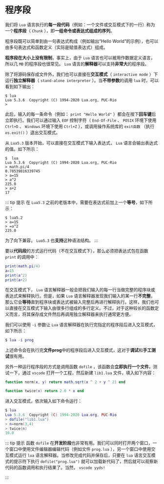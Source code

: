 # 程序段

我们将 `Lua` 语言执行的**每一段代码**（例如：一个文件或交互模式下的一行）称为一个**程序段**（ `Chunk` ），即**一组命令或表达式组成的序列**。

程序段既可以简单到由一句表达式构成（例如输出“Hello World”的示例），也可以由多句表达式和函数定义（实际是赋值表达式）组成。

**程序段在大小上没有限制**，事实上，由于 `Lua` 语言也可以被用作数据定义语言，所以几 `MB` 的程序段也很常见。 `Lua` 语言的**解释器**可以支持**非常大**的程序段。

除了将源码保存成文件外，我们也可以直接在**交互模式**（ `interactive mode` ）下运行**独立解释器**（ `stand-alone interpreter` ）。当**不带参数**的调用 `lua` 时，可以看到如下输出：

```shell
$ lua
Lua 5.3.6  Copyright (C) 1994-2020 Lua.org, PUC-Rio
> 
```

此后，输入的每一条命令（例如： `print "Hello World"` ）都会在按下**回车键**后立即执行。我们可以通过输入 `EOF` 控制字符（ `End-Of-File` 、 `POSIX` 环境下使用 `Ctrl+D` 、 `Windows` 环境下使用 `Ctrl+Z` ），或调用操作系统库的 `exit函数` （执行 `os.exit()` ）退出交互模式。

从 `Lua5.3` 版本开始，可以直接在交互模式下输入表达式， `Lua` 语言会输出表达式的值。如下所示：

```shell
$  lua
Lua 5.3.6  Copyright (C) 1994-2020 Lua.org, PUC-Rio
> math.pi/4
0.78539816339745
> a=15
> a^2
225.0
> a+2
17
```

::: tip 提示
在 `Lua5.3` 之前的老版本中，需要在表达式前加上一个**等号**，如下所示：

```shell
$ lua5.2
> a=15
> =a^2
225.0
```

为了向下兼容， `Lua5.3` 也**支持**这种语法结构。
:::

要以**代码段**的方式运行代码（不在交互模式下），那么必须把表达式包在函数 `print` 的调用中：

```lua
print(math.pi/4)
a=15
print(a^2)
print(a+2)
```

在交互模式下， `Lua` 语言解释器一般会把我们输入的每一行当做完整的程序块或表达式来解释执行。但是，如果 `Lua` 语言解释器发现我们输入的某一行**不完整**，那么它会**等待**直到程序块或表达式被输入完整后再进行解释执行。这样，我们也可以直接在交互模式下输入由很多行组成的多行定义。不过，对于这种较长的函数定义而言，将其保存成文件然后再调用独立解释器来执行通常更方便。

我们可以使用 `-i` 参数让 `Lua` 语言解释器在执行完指定的程序段后进入交互模式，如下所示：

```lua
$ lua -i prog
```

上述命令会在执行完**文件prog**中的程序段后进入交互模式，这对于**调试**和**手工测试**很有用。

另外一种运行程序段的方式是调用函数 `dofile` ，该函数会**立即执行一个文件**。测试一下，通过 `vscode` 打开一个工程，然后新建 `lib1.lua` 文件，填入如下内容：

```lua
function norm(x, y) return math.sqrt(x ^ 2 + y ^ 2) end

function twice(x) return 2.0 * x end
```

进入交互模式，依次输入如下命令运行：

```lua
$ lua
Lua 5.3.6  Copyright (C) 1994-2020 Lua.org, PUC-Rio
> dofile("lib1.lua")
> n=norm(3,4)
> twice(n)
10.0
```

::: tip 提示
函数 `dofile` 在**开发阶段**也非常有用。我们可以同时打开两个窗口，一个窗口中使用文件编辑器编辑代码（例如文件 `prog.lua` ），另一个窗口中使用交互模式运行 `lua` 语言解释器。当修改完成代码并保存后，只要在 `lua` 语言交互模式的提示符下执行 `dofile("prog.lua")` 就可以加载新代码了，然后就可以观察新代码的函数调用和执行结果了。当然， `vscode yyds!`

:::
